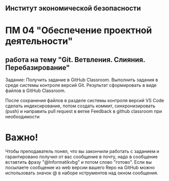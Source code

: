 ## Институт экономической безопасности

# ПМ 04 "Обеспечение проектной деятельности"

##  работа на тему "Git. Ветвления. Слияния. Перебазирование"

Задание:
Получить задание в GitHub Classroom. Выполнить задания в среде системы контроля версий Git. Результат сформировать в виде файлов в GitHub Classroom.

После сохранения файлов  в разделе системы контроля версий VS Code сделать индексирование, потом создать коммит, синхронизировать (push) и направить pull request в ветке Feedback в github classroom при необходимости
 
 # Важно!
 Чтобы преподаватель понял, что вы закончили работать с заданием и гарантировано получил от вас сообщение в почту, надо в сообщение вставтить фразу "@Informatikvbg" и потом    слово  "готово". 
 Если вы посылаете сообщение из web версии вашего Repo на GitHub можно использовать значок @ в наборе нструментов над окном сообщения.

 

